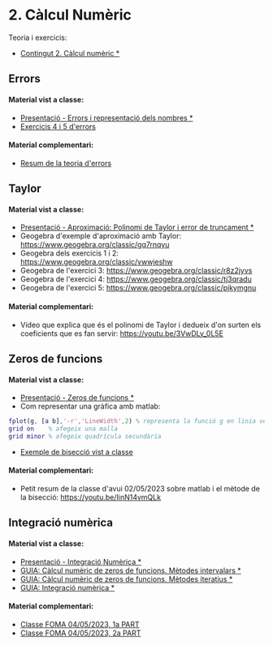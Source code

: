 # 2. Càlcul Numèric

Teoria i exercicis:

* [Contingut 2. Càlcul numèric *](https://atenea.upc.edu/pluginfile.php/5346101/mod_resource/content/8/Problemes_Contingut_2_FOMA.pdf)

## Errors

#### Material vist a classe:

* [Presentació - Errors i representació dels nombres *](https://atenea.upc.edu/pluginfile.php/5345120/mod_folder/content/0/M%C3%B2dul%201%20Errors%20i%20representaci%C3%B3%20dels%20nombre.pdf?forcedownload=1)
* [Exercicis 4 i 5 d'errors](./annexos/exercicis_4_i_5.jpg)

#### Material complementari:

* [Resum de la teoria d'errors](./annexos/resum_errors.jpg)

## Taylor

#### Material vist a classe:

* [Presentació - Aproximació: Polinomi de Taylor i error de truncament *](https://atenea.upc.edu/pluginfile.php/5345120/mod_folder/content/0/M%C3%B2dul%202%20Aproximaci%C3%B3%20Polinomi%20de%20Taylor.pdf?forcedownload=1)
* Geogebra d'exemple d'aproximació amb Taylor: https://www.geogebra.org/classic/gq7rnqyu
* Geogebra dels exercicis 1 i 2: https://www.geogebra.org/classic/vwwjeshw
* Geogebra de l'exercici 3: https://www.geogebra.org/classic/r8z2jyvs
* Geogebra de l'exercici 4: https://www.geogebra.org/classic/tj3qradu
* Geogebra de l'exercici 5: https://www.geogebra.org/classic/pjkymgnu

#### Material complementari:

* Vídeo que explica que és el polinomi de Taylor i dedueix d'on surten els coeficients que es fan servir: https://youtu.be/3VwDLy_0L5E

## Zeros de funcions

#### Material vist a classe:

* [Presentació - Zeros de funcions *](https://atenea.upc.edu/pluginfile.php/5345120/mod_folder/content/0/M%C3%B2dul%203%20Apunts%20zeros.pdf?forcedownload=1)
* Com representar una gràfica amb matlab:
```matlab
fplot(g, [a b],'-r','LineWidth',2) % representa la funció g en linia vermella i amplada 2
grid on    % afegeix una malla
grid minor % afegeix quadrícula secundària
```
* [Exemple de bisecció vist a classe](./annexos/exemple_biseccio.m)

#### Material complementari:

* Petit resum de la classe d'avui 02/05/2023 sobre matlab i el mètode de la bisecció: https://youtu.be/IinN14vmQLk

## Integració numèrica

#### Material vist a classe:

* [Presentació - Integració Numèrica *](https://atenea.upc.edu/pluginfile.php/5345120/mod_folder/content/0/M%C3%B2dul%204%20Apunts%20%20integraci%C3%B3.pdf?forcedownload=1)
* [GUIA: Càlcul numèric de zeros de funcions. Mètodes intervalars *](https://atenea.upc.edu/pluginfile.php/5403721/mod_resource/content/8/Zeros_Biseccio.html)
* [GUIA: Càlcul numèric de zeros de funcions. Mètodes iteratius *](https://atenea.upc.edu/pluginfile.php/5403728/mod_resource/content/7/Zeros_Iteratius.html)
* [GUIA: Integració numèrica *](https://atenea.upc.edu/pluginfile.php/5403735/mod_resource/content/14/Integracio_numeric_nou.html)

#### Material complementari:

* [Classe FOMA 04/05/2023, 1a PART](https://youtu.be/SUrMggc6qz4)
* [Classe FOMA 04/05/2023, 2a PART](https://youtu.be/d72HjQwXVHY)
